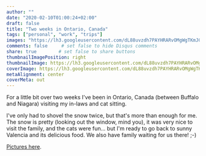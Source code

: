 ```yaml
---
author: ""
date: "2020-02-10T01:00:24+02:00"
draft: false
title: "Two weeks in Ontario, Canada"
tags: ["personal", "work", "trips"]
images: "https://lh3.googleusercontent.com/dL88uvzdh7PAYHRARvOMgWgTKmJGk8eDHVdnNFizMD9rNMX2BTUykVqpu9J4ys6S2njrjVN9Gi7_HxAeGp8BJp2SP13_zYRSfbLYS3OQ26tSQ6fU6QmhNz9mRoraO-ZrCQaYihqy-cQ=w1920-h1080"
comments: false     # set false to hide Disqus comments
share: true        # set false to share buttons
thumbnailImagePosition: right
thumbnailImage: https://lh3.googleusercontent.com/dL88uvzdh7PAYHRARvOMgWgTKmJGk8eDHVdnNFizMD9rNMX2BTUykVqpu9J4ys6S2njrjVN9Gi7_HxAeGp8BJp2SP13_zYRSfbLYS3OQ26tSQ6fU6QmhNz9mRoraO-ZrCQaYihqy-cQ=w1920-h1080
coverImage: https://lh3.googleusercontent.com/dL88uvzdh7PAYHRARvOMgWgTKmJGk8eDHVdnNFizMD9rNMX2BTUykVqpu9J4ys6S2njrjVN9Gi7_HxAeGp8BJp2SP13_zYRSfbLYS3OQ26tSQ6fU6QmhNz9mRoraO-ZrCQaYihqy-cQ=w1920-h1080
metaAlignment: center
coverMeta: out
---
```


For a little bit over two weeks I've been in Ontario, Canada (between Buffalo and Niagara) visiting my in-laws and cat sitting.

<!--more-->

I've only had to shovel the snow twice, but that's more than enough for me. The snow is pretty (looking out the window, mind you), it was very nice to visit the family, and the cats were fun... but I'm ready to go back to sunny Valencia and its delicious food. We also have family waiting for us there! ;-)

[Pictures here](https://photos.app.goo.gl/fApSh6yoetnhvswz6).

<script src="https://cdn.jsdelivr.net/npm/publicalbum@latest/embed-ui.min.js" async></script>
<div class="pa-gallery-player-widget" style="width:100%; height:480px; display:none;"
  data-link="https://photos.app.goo.gl/fApSh6yoetnhvswz6"
  data-title="9 new photos by Jorge Cortell">
  <object data="https://lh3.googleusercontent.com/LM9faOpK0E9O93SxMp_g-CaXH7MyRuDZoJi0D7IbSueT1q8Vkf3pQArFVWyCyyessCssUd782iIzOrIuTOxjb6Ask8r_7bOO5OGJXddOrx-lLm-yLrU60mf525ITtIlnei_IkqFAcOI=w1920-h1080"></object>
  <object data="https://lh3.googleusercontent.com/S-7bOgAwypQ2JqNvbiiU-z4_zOXKcZjt_ET7Ob-dehTJlJ1SfuZdTZ8xV3hXwPL8Ot2Zrfnmc4fw-JRkgGp3q_z0PbkvonBFjXV1wuZfHEPDCY6Y2uISzB8u2cE4bBewOwB00TY0pJM=w1920-h1080"></object>
  <object data="https://lh3.googleusercontent.com/hfbj4ljnMFXCrdlTl9mzAqS9szuVcmTfTut0L3H_hB1cxeKA-7HTlQgClmN5Ux_N4hczTLhD3iP97HxIW9wzcTQEi7IAqsP853TeP1KvjTe1kk7RqiV7s9265X6_1njw0RiQ7pIeJmU=w1920-h1080"></object>
  <object data="https://lh3.googleusercontent.com/tuspL7laEOMx5eeypKjqOAP4CvhziV33f9Kl3Eg34ERJ2GJ1XroZ7LL408CDZf52uhpMMzHk8UZh97eP2_pDgJUmNO_jBiz_mZtuAjrMpKzKsEMYebVlhYAvpvxsmqgoUlV-ugXNibw=w1920-h1080"></object>
  <object data="https://lh3.googleusercontent.com/pLC_NUSggsEUum1t5ZqgdzbeojyiikfNeddh9DIkqCXpMyBK2eQqcYvNqQN2g1SMEl6wX-tLqEqn23GaDu9lBS2Ignbj8kV9Fj4HYwOVOfjpZSrWyMArWEPQg_z-pDpdgVgNzw-KDfE=w1920-h1080"></object>
  <object data="https://lh3.googleusercontent.com/bdGDzrW1NW1BJJeBMrHyx52faGCkuO_11dK4eQg6cWYbjSsKRO34bhjtcbFBGKMYFEDN6JQR2Kgcvv0PHPnQn1L7-aiLAoG2V0V72-d8-20Nuf6beGdbv3lW7cYHPbulnEKkzrwUj_Q=w1920-h1080"></object>
  <object data="https://lh3.googleusercontent.com/UCfHFRcZlziJ0dTp619I-bgKha83D-6K3LfWF9tQqCmN7awjC3PMapRewXSa3DgSfgygcjuOREvdEIDIJ3ppQb495THVZ7V-gEAton8KdLMCE-LfTruKUT_lKWO7o8PQ0EpYyAvjc1U=w1920-h1080"></object>
  <object data="https://lh3.googleusercontent.com/B_4qiBqeecE50-nlcBgMpnGuxSZ8YZNb9e1UcKZMMdinypiaNtHOLdRWRvG2OrZcia_5tKvAASLaB4cXUxbnktWLbznWRLHkY_0Zpb7L4cB0fBdepCDF-ttb8THpiA7VYvwwD-X_uZc=w1920-h1080"></object>
  <object data="https://lh3.googleusercontent.com/hFgaVJ0zHQdD-FfR6XyiHmGe1sNf_XbvtJF3X7kFIyQv0xURtJxJOqm-cmJP4IW5JI8ii7yPZBOHs5lac2XZvis80D4kFd2hAfqmYq7K0DX-OPfp6HhB7MkQiaARyDjAyL3JyNcQges=w1920-h1080"></object>
</div>
